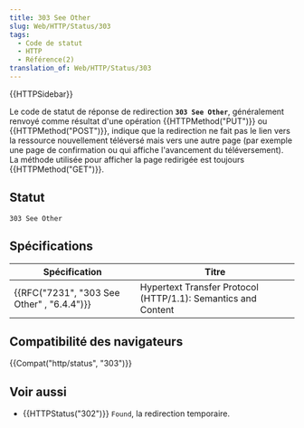 ```yaml
---
title: 303 See Other
slug: Web/HTTP/Status/303
tags:
  - Code de statut
  - HTTP
  - Référence(2)
translation_of: Web/HTTP/Status/303
---
```

{{HTTPSidebar}}

Le code de statut de réponse de redirection **`303 See Other`**, généralement renvoyé comme résultat d'une opération {{HTTPMethod("PUT")}} ou {{HTTPMethod("POST")}}, indique que la redirection ne fait pas le lien vers la ressource nouvellement téléversé mais vers une autre page (par exemple une page de confirmation ou qui affiche l'avancement du téléversement). La méthode utilisée pour afficher la page redirigée est toujours {{HTTPMethod("GET")}}.

## Statut

    303 See Other

## Spécifications

| Spécification                                            | Titre                                                         |
| -------------------------------------------------------- | ------------------------------------------------------------- |
| {{RFC("7231", "303 See Other" , "6.4.4")}} | Hypertext Transfer Protocol (HTTP/1.1): Semantics and Content |

## Compatibilité des navigateurs

{{Compat("http/status", "303")}}

## Voir aussi

- {{HTTPStatus("302")}} `Found`, la redirection temporaire.
